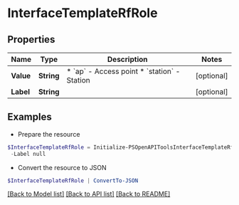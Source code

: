 # InterfaceTemplateRfRole
## Properties

Name | Type | Description | Notes
------------ | ------------- | ------------- | -------------
**Value** | **String** | * &#x60;ap&#x60; - Access point * &#x60;station&#x60; - Station | [optional] 
**Label** | **String** |  | [optional] 

## Examples

- Prepare the resource
```powershell
$InterfaceTemplateRfRole = Initialize-PSOpenAPIToolsInterfaceTemplateRfRole  -Value null `
 -Label null
```

- Convert the resource to JSON
```powershell
$InterfaceTemplateRfRole | ConvertTo-JSON
```

[[Back to Model list]](../README.md#documentation-for-models) [[Back to API list]](../README.md#documentation-for-api-endpoints) [[Back to README]](../README.md)

